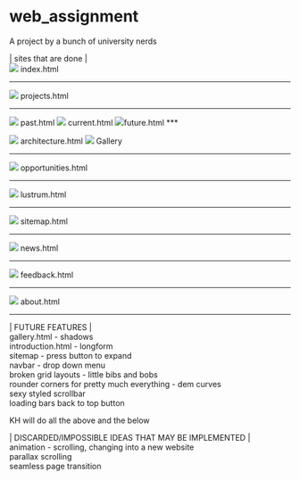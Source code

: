 # web_assignment
A project by a bunch of university nerds

| sites that are done |  
<img src="http://progressed.io/bar/99?title=Progress"> index.html  
***

<img src="http://progressed.io/bar/0?title=Pending"> projects.html   
***

<img src="http://progressed.io/bar/0?title=Pending"> past.html <img src="http://progressed.io/bar/0?title=Pending"> current.html <img src="http://progressed.io/bar/0?title=Pending">future.html  ***

<img src="http://progressed.io/bar/0?title=Pending"> architecture.html <img src="http://progressed.io/bar/0?title=Pending"> Gallery  
***

<img src="http://progressed.io/bar/0?title=Pending"> opportunities.html 
***

<img src="http://progressed.io/bar/90?title=Progress"> lustrum.html  
***

<img src="http://progressed.io/bar/100?title=Finished"> sitemap.html  
***

<img src="http://progressed.io/bar/0?title=Pending"> news.html  
***

<img src="http://progressed.io/bar/70?title=Progress"> feedback.html  
*** 

<img src="http://progressed.io/bar/1?title=Pending"> about.html  
***


|	FUTURE FEATURES		|   
gallery.html - shadows  
introduction.html - longform  
sitemap - press button to expand  
navbar - drop down menu  
broken grid layouts - little bibs and bobs  
rounder corners for pretty much everything - dem curves  
sexy styled scrollbar  
loading bars
back to top button 

KH will do all the above and the below
  
| DISCARDED/IMPOSSIBLE IDEAS THAT MAY BE IMPLEMENTED	|  
animation - scrolling, changing into a new website  
parallax scrolling  
seamless page transition  








